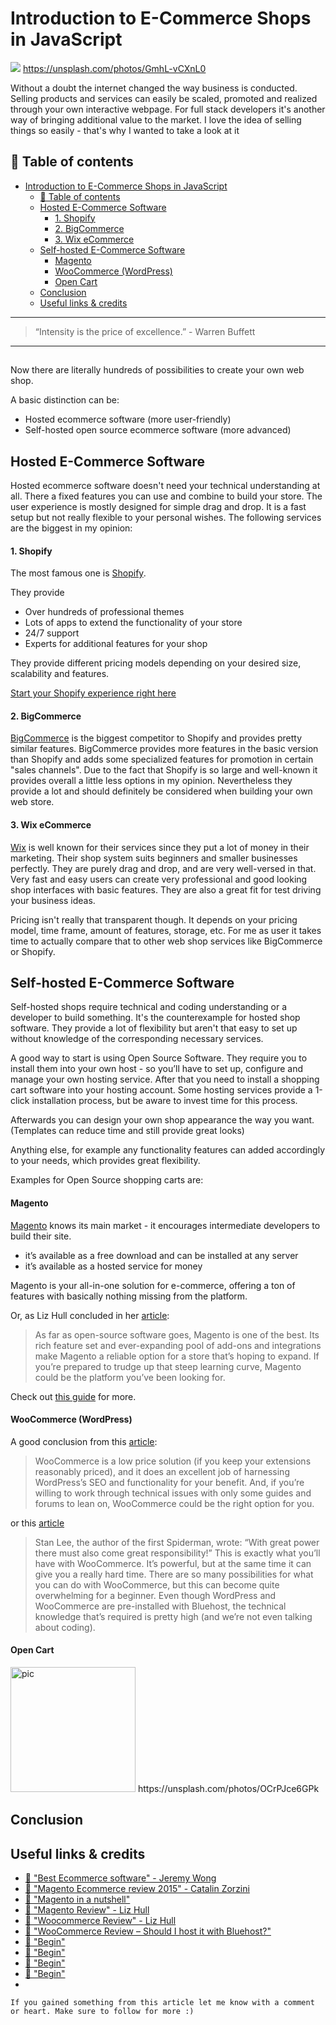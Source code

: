 # Introduction to E-Commerce Shops in JavaScript

[<img src="https://images.unsplash.com/photo-1431347602106-1608ccc66b67?dpr=2&auto=format&fit=crop&w=767&h=467&q=80&cs=tinysrgb&crop=&bg=">](
https://unsplash.com/photos/GmhL-vCXnL0)
https://unsplash.com/photos/GmhL-vCXnL0

Without a doubt the internet changed the way business is conducted. Selling products and services can easily be scaled, promoted and realized through your own interactive webpage. For full stack developers it's another way of bringing additional value to the market. I love the idea of selling things so easily - that's why I wanted to take a look at it


## 📄 Table of contents


<!-- toc orderedList:0 depthFrom:1 depthTo:6 -->

* [Introduction to E-Commerce Shops in JavaScript](#introduction-to-e-commerce-shops-in-javascript)
  * [📄 Table of contents](#table-of-contents)
  * [Hosted E-Commerce Software](#hosted-e-commerce-software)
      * [1. Shopify](#1-shopify)
      * [2. BigCommerce](#2-bigcommerce)
      * [3. Wix eCommerce](#3-wix-ecommerce)
  * [Self-hosted E-Commerce Software](#self-hosted-e-commerce-software)
      * [Magento](#magento)
      * [WooCommerce (WordPress)](#woocommerce-wordpress)
      * [Open Cart](#open-cart)
  * [Conclusion](#conclusion)
  * [Useful links & credits](#useful-links-credits)

<!-- tocstop -->



---

>“Intensity is the price of excellence.” - Warren Buffett

---
##

Now there are literally hundreds of possibilities to create your own web shop.

A basic distinction can be:
- Hosted ecommerce software (more user-friendly)
- Self-hosted open source ecommerce software (more advanced)

## Hosted E-Commerce Software

Hosted ecommerce software doesn't need your technical understanding at all. There a fixed features you can use and combine to build your store. The user experience is mostly designed for simple drag and drop. It is a fast setup but not really flexible to your personal wishes. The following services are the biggest in my opinion:

#### 1. Shopify

The most famous one is [Shopify](https://www.shopify.com/).

They provide
- Over hundreds of professional themes
- Lots of apps to extend the functionality of your store
- 24/7 support
- Experts for additional features for your shop

They provide different pricing models depending on your desired size, scalability and features.

[Start your Shopify experience right here]()

#### 2. BigCommerce

[BigCommerce](https://www.bigcommerce.com/) is the biggest competitor to Shopify and provides pretty similar features. BigCommerce provides more features in the basic version than Shopify and adds some specialized features for promotion in certain "sales channels". Due to the fact that Shopify is so large and well-known it provides overall a little less options in my opinion. Nevertheless they provide a lot and should definitely be considered when building your own web store.

#### 3. Wix eCommerce

[Wix](https://wix.com/) is well known for their services since they put a lot of money in their marketing.
Their shop system suits beginners and smaller businesses perfectly. They are purely drag and drop, and are very well-versed in that. Very fast and easy users can create very professional and good looking shop interfaces with basic features.
They are also a great fit for test driving your business ideas.

Pricing isn't really that transparent though. It depends on your pricing model, time frame, amount of features, storage, etc. For me as user it takes time to actually compare that to other web shop services like BigCommerce or Shopify.

## Self-hosted E-Commerce Software

Self-hosted shops require technical and coding understanding or a developer to build something. It's the counterexample for hosted shop software. They provide a lot of flexibility but aren't that easy to set up without knowledge of the corresponding necessary services.

A good way to start is using Open Source Software. They require you to install them into your own host - so you’ll have to set up, configure and manage your own hosting service. After that you need to install a shopping cart software into your hosting account. Some hosting services provide a 1-click installation process, but be aware to invest time for this process.

Afterwards you can design your own shop appearance the way you want. (Templates can reduce time and still provide great looks)

Anything else, for example any functionality features can added accordingly to your needs, which provides great flexibility.

Examples for Open Source shopping carts are:

#### Magento

[Magento](https://magento.com/) knows its main market - it encourages intermediate developers to build their site.

-  it’s available as a free download and can be installed at any server
-  it’s available as a hosted service for money

Magento is your all-in-one solution for e-commerce, offering a ton of features with basically nothing missing from the platform.

Or, as Liz Hull concluded in her [article](https://www.merchantmaverick.com/reviews/magento-review/):
>As far as open-source software goes, Magento is one of the best. Its rich feature set and ever-expanding pool of add-ons and integrations make Magento a reliable option for a store that’s hoping to expand. If you’re prepared to trudge up that steep learning curve, Magento could be the platform you’ve been looking for.

Check out [this guide](https://ecommerceguide.com/ecommerce-platforms/magento-review/#Magento_review_in_a_nutshell) for more.

#### WooCommerce (WordPress)

A good conclusion from this [article](https://www.merchantmaverick.com/reviews/woocommerce-review/):

>WooCommerce is a low price solution (if you keep your extensions reasonably priced), and it does an excellent job of harnessing WordPress’s SEO and functionality for your benefit. And, if you’re willing to work through technical issues with only some guides and forums to lean on, WooCommerce could be the right option for you.

or this [article](https://www.websitetooltester.com/en/reviews/woocommerce/)

>Stan Lee, the author of the first Spiderman, wrote: “With great power there must also come great responsibility!” This is exactly what you’ll have with WooCommerce. It’s powerful, but at the same time it can give you a really hard time. There are so many possibilities for what you can do with WooCommerce, but this can become quite overwhelming for a beginner. Even though WordPress and WooCommerce are pre-installed with Bluehost, the technical knowledge that’s required is pretty high (and we’re not even talking about coding).

#### Open Cart










<img src="https://images.unsplash.com/photo-1475650522725-015d35677789?dpr=2&auto=format&fit=crop&w=767&h=511&q=80&cs=tinysrgb&crop=&bg=" alt="pic" height="200"/>
https://unsplash.com/photos/OCrPJce6GPk

## Conclusion



## Useful links & credits
- [📄 "Best Ecommerce software" - Jeremy Wong](http://www.websitebuilderexpert.com/best-ecommerce-software/)
- [📄 "Magento Ecommerce review 2015" - Catalin Zorzini](http://ecommerce-platforms.com/ecommerce-reviews/the-ultimate-magento-ecommerce-review-2015)
- [📄 "Magento in a nutshell"](https://ecommerceguide.com/ecommerce-platforms/magento-review/#Magento_review_in_a_nutshell)
- [📄 "Magento Review" - Liz Hull](https://www.merchantmaverick.com/reviews/magento-review/)
- [📄 "Woocommerce Review" - Liz Hull](https://www.merchantmaverick.com/reviews/woocommerce-review/)
- [📄 "WooCommerce Review – Should I host it with Bluehost?"](https://www.websitetooltester.com/en/reviews/woocommerce/)
- [📄 "Begin"](afgafgadgads)
- [📄 "Begin"](afgafgadgads)
- [📄 "Begin"](afgafgadgads)
- [📄 "Begin"](afgafgadgads)
-

```
If you gained something from this article let me know with a comment or heart. Make sure to follow for more :)
```

<!-- Written by Daniel Deutsch (deudan1010@gmail.com) -->

